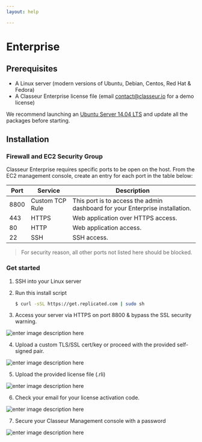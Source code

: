 ```yaml
---
layout: help

---
```


# Enterprise


## Prerequisites

- A Linux server (modern versions of Ubuntu, Debian, Centos, Red Hat & Fedora)
- A Classeur Enterprise license file (email contact@classeur.io for a demo license)

We recommend launching an [Ubuntu Server 14.04 LTS](https://aws.amazon.com/marketplace/pp/B00JV9JBDS) and update all the packages before starting.


## Installation

### Firewall and EC2 Security Group

Classeur Enterprise requires specific ports to be open on the host. From the EC2 management console, create an entry for each port in the table below:

Port | Service | Description
---- | ------- | ---
8800 | Custom TCP Rule | This port is to access the admin dashboard for your Enterprise installation.
443 | HTTPS | Web application over HTTPS access.
80 | HTTP | Web application access.
22 | SSH | SSH access.

> For security reason, all other ports not listed here should be blocked.

### Get started

1. SSH into your Linux server
2. Run this install script

	```bash
	$ curl -sSL https://get.replicated.com | sudo sh
	```

3. Access your server via HTTPS on port 8800 & bypass the SSL security warning.

![enter image description here](https://i.imgur.com/JFrIBD9.png)

4. Upload a custom TLS/SSL cert/key or proceed with the provided self-signed pair.

![enter image description here](https://i.imgur.com/26QKbd2.png)

5. Upload the provided license file (.rli)

![enter image description here](https://i.imgur.com/Oso3cdj.png)

6. Check your email for your license activation code.

![enter image description here](https://i.imgur.com/3BN9wpb.png)

7. Secure your Classeur Management console with a password

![enter image description here](https://i.imgur.com/G5BkAmB.png)



